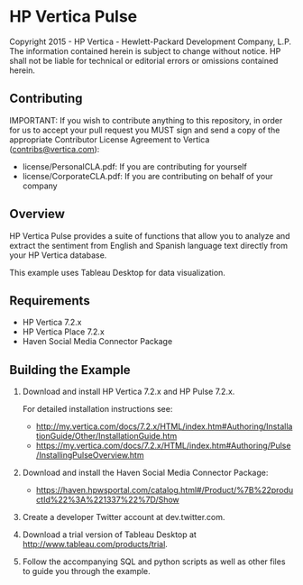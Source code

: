 HP Vertica Pulse
=====
Copyright 2015 - HP Vertica - Hewlett-Packard Development Company, L.P. The information contained herein is subject to change without notice. HP shall not be liable for technical or editorial errors or omissions contained herein.


Contributing
-------------

IMPORTANT: If you wish to contribute anything to this repository, in order for us to accept your pull request you MUST sign and send a copy of the appropriate Contributor License Agreement to Vertica (contribs@vertica.com):

* license/PersonalCLA.pdf: If you are contributing for yourself
* license/CorporateCLA.pdf: If you are contributing on behalf of your company


Overview
---------

HP Vertica Pulse provides a suite of functions that allow you to analyze and extract the sentiment from English and Spanish language text directly from your HP Vertica database.

This example uses Tableau Desktop for data visualization.

Requirements
-------------

* HP Vertica 7.2.x
* HP Vertica Place 7.2.x
* Haven Social Media Connector Package

Building the Example
--------------------

1. Download and install HP Vertica 7.2.x and HP Pulse 7.2.x.

    For detailed installation instructions see:
    * http://my.vertica.com/docs/7.2.x/HTML/index.htm#Authoring/InstallationGuide/Other/InstallationGuide.htm
    * https://my.vertica.com/docs/7.2.x/HTML/index.htm#Authoring/Pulse/InstallingPulseOverview.htm

2. Download and install the Haven Social Media Connector Package:

    * https://haven.hpwsportal.com/catalog.html#/Product/%7B%22productId%22%3A%221337%22%7D/Show

3. Create a developer Twitter account at dev.twitter.com.

4. Download a trial version of Tableau Desktop at http://www.tableau.com/products/trial.

5. Follow the accompanying SQL and python scripts as well as other files to guide you through the example.
